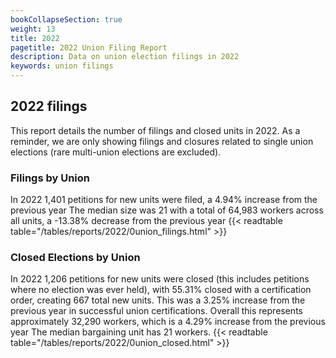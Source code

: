 ```yaml
---
bookCollapseSection: true
weight: 13
title: 2022
pagetitle: 2022 Union Filing Report
description: Data on union election filings in 2022
keywords: union filings
---
```


## 2022 filings

This report details the number of filings and closed units in 2022. As a reminder, we are only showing filings and closures related to single union elections (rare multi-union elections are excluded).

### Filings by Union
In 2022 1,401 petitions for new units were filed, a 4.94% increase from the previous year The median size was 21 with a total of 64,983 workers across all units, a -13.38% decrease from the previous year
{{< readtable table="/tables/reports/2022/0union_filings.html" >}}

### Closed Elections by Union
In 2022 1,206 petitions for new units were closed (this includes petitions where no election was ever held), with 55.31% closed with a certification order, creating 667 total new units. This was a 3.25% increase from the previous year in successful union certifications. Overall this represents approximately 32,290 workers, which is a 4.29% increase from the previous year The median bargaining unit has 21 workers.
{{< readtable table="/tables/reports/2022/0union_closed.html" >}}
